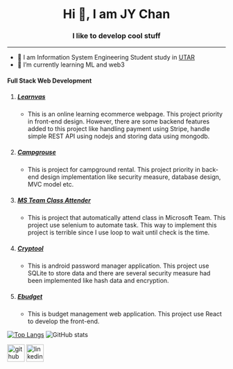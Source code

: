 <h1 style="text-align: center;">Hi 👋, I am JY Chan</h1>
<h3 style="text-align: center;">I like to develop cool stuff</h3>

---

* 💼 I am Information System Engineering Student study in [UTAR](https://www.utar.edu.my)
* 🌱 I’m currently learning ML and web3

#### Full Stack Web Development
1. ##### [Learnvas](https://github.com/chan1992241/learnvas.git)
   * This is an online learning ecommerce webpage. This project priority in front-end design. However, there are some backend features added to this project like handling payment using Stripe, handle simple REST API using nodejs and storing data using mongodb.
2. ##### [Campgrouse](https://github.com/chan1992241/campgrouse.git)
   * This is project for campground rental. This project priority in back-end design implementation like security measure, database design, MVC model etc.  
3. ##### [MS Team Class Attender](https://github.com/chan1992241/MS_team_class_attender.git)
   * This is project that automatically attend class in Microsoft Team. This project use selenium to automate task. This way to implement this project is terrible since I use loop to wait until check is the time.
4. ##### [Cryptool](https://github.com/chan1992241/Cryptool.git)
   * This is android password manager application. This project use SQLite to store data and there are several security measure had been implemented like hash data and encryption.

5. ##### [Ebudget](https://github.com/chan1992241/Ebudget.git)
   * This is budget management web application. This project use React to develop the front-end.

[![Top Langs](https://github-readme-stats.vercel.app/api/top-langs/?username=chan1992241&show_icons=true&theme=dark&layout=compact)](https://github.com/anuraghazra/github-readme-stats) ![GitHub stats](https://github-readme-stats.vercel.app/api?username=chan1992241&show_icons=true&theme=dark)  

[<img src='https://cdn.jsdelivr.net/npm/simple-icons@3.0.1/icons/github.svg' alt='github' height='40'>](https://github.com/chan1992241) [<img src='https://cdn.jsdelivr.net/npm/simple-icons@3.0.1/icons/linkedin.svg' alt='linkedin' height='40'>](https://www.linkedin.com/in/jin-yee-chan-b45080226/)  
